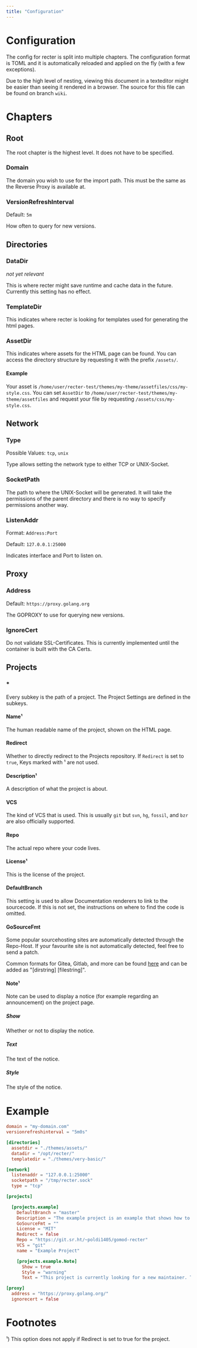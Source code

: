 ```yaml
---
title: "Configuration"
---
```


# Configuration

The config for recter is split into multiple chapters. The configuration format
is TOML and it is automatically reloaded and applied on the fly (with a few
exceptions).

Due to the high level of nesting, viewing this document in a texteditor might
be easier than seeing it rendered in a browser. The source for this file can be
found on branch `wiki`.

# Chapters

## Root

The root chapter is the highest level. It does not have to be specified.

### Domain

The domain you wish to use for the import path. This must be the same as the
Reverse Proxy is available at.

### VersionRefreshInterval

Default: `5m`

How often to query for new versions.

## Directories

### DataDir

*not yet relevant*

This is where recter might save runtime and cache data in the future. Currently
this setting has no effect.

### TemplateDir

This indicates where recter is looking for templates used for generating the
html pages.

### AssetDir

This indicates where assets for the HTML page can be found. You can access the
directory structure by requesting it with the prefix `/assets/`.

#### Example

Your asset is
`/home/user/recter-test/themes/my-theme/assetfiles/css/my-style.css`. You can
set `AssetDir` to `/home/user/recter-test/themes/my-theme/assetfiles` and
request your file by requesting `/assets/css/my-style.css`.

## Network

### Type

Possible Values: `tcp`, `unix`

Type allows setting the network type to either TCP or UNIX-Socket.

### SocketPath

The path to where the UNIX-Socket will be generated. It will take the
permissions of the parent directory and there is no way to specify permissions
another way.

### ListenAddr

Format: `Address:Port`

Default: `127.0.0.1:25000`

Indicates interface and Port to listen on.

## Proxy

### Address

Default: `https://proxy.golang.org`

The GOPROXY to use for querying new versions.

### IgnoreCert

Do not validate SSL-Certificates. This is currently implemented until the
container is built with the CA Certs.

## Projects

### *

Every subkey is the path of a project. The Project Settings are defined in the
subkeys.

#### Name¹

The human readable name of the project, shown on the HTML page.

#### Redirect

Whether to directly redirect to the Projects repository. If `Redirect` is set
to `true`, Keys marked with ¹ are not used.

#### Description¹

A description of what the project is about.

#### VCS

The kind of VCS that is used. This is usually `git` but `svn`, `hg`, `fossil`,
and `bzr` are also officially supported.

#### Repo

The actual repo where your code lives.

#### License¹

This is the license of the project.

#### DefaultBranch

This setting is used to allow Documentation renderers to link to the
sourcecode. If this is not set, the instructions on where to find the code is
omitted.

#### GoSourceFmt

Some popular sourcehosting sites are automatically detected through the Repo-Host. If your favourite site is not automatically detected, feel free to send a patch.

Common formats for Gitea, Gitlab, and more can be found
[here](https://git.sr.ht/~poldi1405/gomod-recter/tree/master/item/internal/data/get-data.go#L107-127,135-155)
and can be added as "[dirstring] [filestring]".

#### Note¹

Note can be used to display a notice (for example regarding an announcement) on
the project page.

##### Show

Whether or not to display the notice.

##### Text

The text of the notice.

##### Style

The style of the notice.

# Example

```toml
domain = "my-domain.com"
versionrefreshinterval = "5m0s"

[directories]
  assetdir = "./themes/assets/"
  datadir = "/opt/recter/"
  templatedir = "./themes/very-basic/"

[network]
  listenaddr = "127.0.0.1:25000"
  socketpath = "/tmp/recter.sock"
  type = "tcp"

[projects]

  [projects.example]
    DefaultBranch = "master"
    Description = "The example project is an example that shows how to add a meaningful description to your project.\n\nIf you think that explaining something with itself is a bad way of explaining a thing, feel free to submit a patch. Repetition hammers the point into your head, which is why I repeat everything I say. Having a long text is a plus because long text demonstrates better what happens if you add long text for a description."
    GoSourceFmt = ""
    License = "MIT"
    Redirect = false
    Repo = "https://git.sr.ht/~poldi1405/gomod-recter"
    VCS = "git"
    name = "Example Project"

    [projects.example.Note]
      Show = true
      Style = "warning"
      Text = "This project is currently looking for a new maintainer. To apply, please reach out to me@my-domain.com"

[proxy]
  address = "https://proxy.golang.org/"
  ignorecert = false
```

# Footnotes

¹) This option does not apply if Redirect is set to true for the project.
